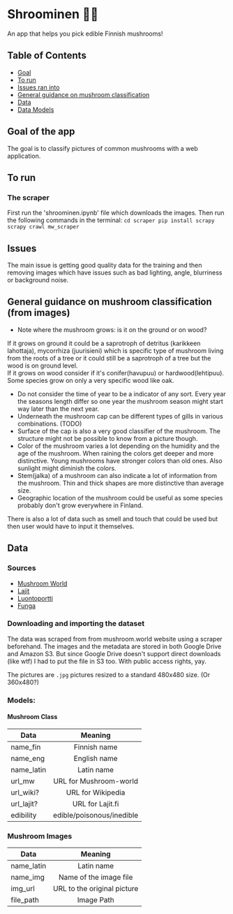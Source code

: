 # Shroominen :mushroom::mushroom:

An app that helps you pick edible Finnish mushrooms! 


## Table of Contents
* [Goal](#goal)
* [To run](#run)
* [Issues ran into](#issues)
* [General guidance on mushroom classification](#guidance)
* [Data](#data)
* [Data Models](#model)



## <a name="goal"/> Goal of the app

The goal is to classify pictures of common mushrooms with a web application.

## <a name="run"/> To run

### The scraper

First run the 'shroominen.ipynb' file which downloads the images. Then run the following commands in the terminal:
`
cd scraper
pip install scrapy
scrapy crawl mw_scraper
`



## <a name="issues"/> Issues
The main issue is getting good quality data for the training and then removing images which have issues such as bad lighting, angle, blurriness or background noise.

## <a name="guidance"/> General guidance on mushroom classification (from images)

* Note where the mushroom grows: is it on the ground or on wood?

 If it grows on ground it could be a saprotroph of detritus (karikkeen lahottaja), mycorrhiza (juurisieni) which is specific type of mushroom living from the roots of a tree or it could still be a saprotroph of a tree but the wood is on ground level.  
 If it grows on wood consider if it's conifer(havupuu) or hardwood(lehtipuu). Some species grow on only a very specific wood like oak.  
 
* Do not consider the time of year to be a indicator of any sort. Every year the seasons length differ so one year the mushroom season might start way later than the next year.  
* Underneath the mushroom cap can be different types of gills in various combinations. (TODO)  
* Surface of the cap is also a very good classifier of the mushroom. The structure might not be possible to know from a picture though.  
* Color of the mushroom varies a lot depending on the humidity and the age of the mushroom. When raining the colors get deeper and more distinctive. Young mushrooms have stronger colors than old ones. Also sunlight might diminish the colors.  
* Stem(jalka) of a mushroom can also indicate a lot of information from the mushroom. Thin and thick shapes are more distinctive than average size.  
* Geographic location of the mushroom could be useful as some species probably don't grow everywhere in Finland.

There is also a lot of data such as smell and touch that could be used but then user would have to input it themselves.


## <a name="data"/> Data  

### <a name="sources"/> Sources

* [Mushroom World](http://www.mushroom.world)
* [Lajit](http://tun.fi/HBF.25786?locale=en)
* [Luontoportti](http://www.luontoportti.com/suomi/fi/sienet/)
* [Funga](http://www.funga.fi/teema-aiheet/sienten-tunnistaminen/)

### <a name="import"/> Downloading and importing the dataset

The data was scraped from from mushroom.world website using a scraper beforehand. The images and the metadata are stored in both Google Drive and Amazon S3. But since Google Drive doesn't support direct downloads (like wtf) I had to put the file in S3 too. With public access rights, yay.

The pictures are `.jpg` pictures resized to a standard 480x480 size. (Or 360x480?)

### <a name="model"/> Models:

#### Mushroom Class 

| Data       | Meaning         | 
| ------------- |:-------------:| 
| name_fin     | Finnish name| 
| name_eng   | English name| 
| name_latin  | Latin name| 
| url_mw  | URL for Mushroom-world |
| url_wiki?  | URL for Wikipedia |
| url_lajit?  | URL for Lajit.fi |
| edibility  | edible/poisonous/inedible |


### Mushroom Images

| Data       | Meaning         | 
| ------------- |:-------------:| 
| name_latin  | Latin name| 
| name_img  | Name of the image file |
| img_url  | URL to the original picture |
| file_path  | Image Path | 
